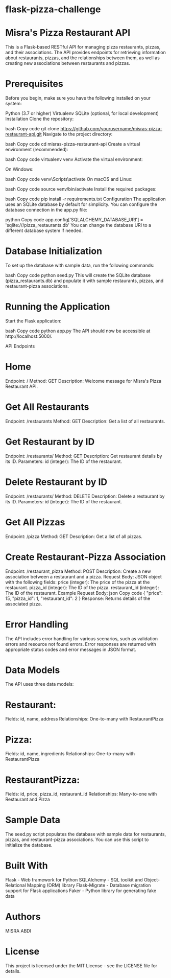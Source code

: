 # flask-pizza-challenge
# Misra's Pizza Restaurant API 
This is a Flask-based RESTful API for managing pizza restaurants, pizzas, and their associations. The API provides endpoints for retrieving information about restaurants, pizzas, and the relationships between them, as well as creating new associations between restaurants and pizzas.

# Prerequisites
Before you begin, make sure you have the following installed on your system:

Python (3.7 or higher)
Virtualenv
SQLite (optional, for local development)
Installation
Clone the repository:

bash
Copy code
git clone https://github.com/yourusername/misras-pizza-restaurant-api.git
Navigate to the project directory:

bash
Copy code
cd misras-pizza-restaurant-api
Create a virtual environment (recommended):

bash
Copy code
virtualenv venv
Activate the virtual environment:

On Windows:

bash
Copy code
venv\Scripts\activate
On macOS and Linux:

bash
Copy code
source venv/bin/activate
Install the required packages:

bash
Copy code
pip install -r requirements.txt
Configuration
The application uses an SQLite database by default for simplicity. You can configure the database connection in the app.py file:

python
Copy code
app.config['SQLALCHEMY_DATABASE_URI'] = 'sqlite:///pizza_restaurants.db'
You can change the database URI to a different database system if needed.

# Database Initialization
To set up the database with sample data, run the following commands:

bash
Copy code
python seed.py
This will create the SQLite database (pizza_restaurants.db) and populate it with sample restaurants, pizzas, and restaurant-pizza associations.

# Running the Application
Start the Flask application:

bash
Copy code
python app.py
The API should now be accessible at http://localhost:5000/.

API Endpoints
# Home
Endpoint: /
Method: GET
Description: Welcome message for Misra's Pizza Restaurant API.
# Get All Restaurants
Endpoint: /restaurants
Method: GET
Description: Get a list of all restaurants.
# Get Restaurant by ID
Endpoint: /restaurants/<id>
Method: GET
Description: Get restaurant details by its ID.
Parameters:
id (integer): The ID of the restaurant.
# Delete Restaurant by ID
Endpoint: /restaurants/<id>
Method: DELETE
Description: Delete a restaurant by its ID.
Parameters:
id (integer): The ID of the restaurant.
# Get All Pizzas
Endpoint: /pizza
Method: GET
Description: Get a list of all pizzas.
# Create Restaurant-Pizza Association
Endpoint: /restaurant_pizza
Method: POST
Description: Create a new association between a restaurant and a pizza.
Request Body: JSON object with the following fields:
price (integer): The price of the pizza at the restaurant.
pizza_id (integer): The ID of the pizza.
restaurant_id (integer): The ID of the restaurant.
Example Request Body:
json
Copy code
{
  "price": 15,
  "pizza_id": 1,
  "restaurant_id": 2
}
Response: Returns details of the associated pizza.
# Error Handling
The API includes error handling for various scenarios, such as validation errors and resource not found errors. Error responses are returned with appropriate status codes and error messages in JSON format.

# Data Models
The API uses three data models:

# Restaurant:

Fields: id, name, address
Relationships: One-to-many with RestaurantPizza
# Pizza:

Fields: id, name, ingredients
Relationships: One-to-many with RestaurantPizza
# RestaurantPizza:

Fields: id, price, pizza_id, restaurant_id
Relationships: Many-to-one with Restaurant and Pizza
# Sample Data
The seed.py script populates the database with sample data for restaurants, pizzas, and restaurant-pizza associations. You can use this script to initialize the database.

# Built With
Flask - Web framework for Python
SQLAlchemy - SQL toolkit and Object-Relational Mapping (ORM) library
Flask-Migrate - Database migration support for Flask applications
Faker - Python library for generating fake data
# Authors
MISRA ABDI
 # License
This project is licensed under the MIT License - see the LICENSE file for details.
